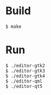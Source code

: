 # Build
```shell
$ make
```

# Run
```shell
$ ./editor-gtk2
$ ./editor-gtk3
$ ./editor-gtk4
$ ./editor-qml
$ ./editor-qt5
```

